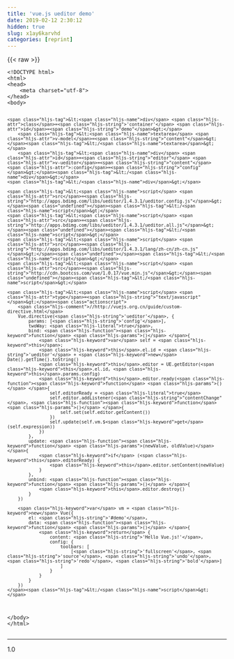 ```yaml
---
title: 'vue.js ueditor demo' 
date: 2019-02-12 2:30:12
hidden: true
slug: x1ay6karvhd
categories: [reprint]
---
```


{{< raw >}}

                    
<div class="widget-codetool" style="display:none;">
      <div class="widget-codetool--inner">
      <span class="selectCode code-tool" data-toggle="tooltip" data-placement="top" title="" data-original-title="全选"></span>
      <span type="button" class="copyCode code-tool" data-toggle="tooltip" data-placement="top" data-clipboard-text="<!DOCTYPE html>
<html>
<head>
    <meta charset=&quot;utf-8&quot;>
</head>
<body>

    <div class='container' id=&quot;demo&quot;>
        <textarea v-model=&quot;content&quot;></textarea>
        <div id=&quot;editor&quot; v-ueditor=&quot;content&quot; :config=&quot;config&quot;></div>
    </div>

    <script src=&quot;http://apps.bdimg.com/libs/ueditor/1.4.3.1/ueditor.config.js&quot;></script>
    <script src=&quot;http://apps.bdimg.com/libs/ueditor/1.4.3.1/ueditor.all.js&quot;></script>
    <script src=&quot;http://apps.bdimg.com/libs/ueditor/1.4.3.1/lang/zh-cn/zh-cn.js&quot;></script>
    <script src=&quot;http://cdn.bootcss.com/vue/1.0.17/vue.min.js&quot;></script>

    <script type=&quot;text/javascript&quot;>
        //http://vuejs.org.cn/guide/custom-directive.html
        Vue.directive('ueditor', {
            params: ['config'],
            twoWay: true,
            bind: function () {
                var self = this;
                this.el.id = 'ueditor' + new Date().getTime().toString()
                this.editor = UE.getEditor(this.el.id, this.params.config)
                this.editor.ready(function () {
                    self.editorReady = true
                    self.editor.addListener(&quot;contentChange&quot;, function () {
                        self.set(self.editor.getContent())
                    })
                    self.update(self.vm.$get(self.expression))
                })
            },
            update: function (newValue, oldValue) {
                if (this.editorReady) {
                    this.editor.setContent(newValue)
                }
            },
            unbind: function () {
                this.editor.destroy()
            }
        })

        var vm = new Vue({
            el: '#demo',
            data: function () {
                return {
                    content: 'Hello Vue.js!',
                    config: {
                        toolbars: [
                            ['fullscreen', 'source', 'undo', 'redo', 'bold']
                        ]
                    }
                }
            }
        })
    </script>
</body>
</html>
" title="" data-original-title="复制"></span>
      <span type="button" class="saveToNote code-tool" data-toggle="tooltip" data-placement="top" title="" data-original-title="放进笔记"></span>
      </div>
      </div><pre class="hljs xml"><code><span class="hljs-meta">&lt;!DOCTYPE html&gt;</span>
<span class="hljs-tag">&lt;<span class="hljs-name">html</span>&gt;</span>
<span class="hljs-tag">&lt;<span class="hljs-name">head</span>&gt;</span>
    <span class="hljs-tag">&lt;<span class="hljs-name">meta</span> <span class="hljs-attr">charset</span>=<span class="hljs-string">"utf-8"</span>&gt;</span>
<span class="hljs-tag">&lt;/<span class="hljs-name">head</span>&gt;</span>
<span class="hljs-tag">&lt;<span class="hljs-name">body</span>&gt;</span>

    <span class="hljs-tag">&lt;<span class="hljs-name">div</span> <span class="hljs-attr">class</span>=<span class="hljs-string">'container'</span> <span class="hljs-attr">id</span>=<span class="hljs-string">"demo"</span>&gt;</span>
        <span class="hljs-tag">&lt;<span class="hljs-name">textarea</span> <span class="hljs-attr">v-model</span>=<span class="hljs-string">"content"</span>&gt;</span><span class="hljs-tag">&lt;/<span class="hljs-name">textarea</span>&gt;</span>
        <span class="hljs-tag">&lt;<span class="hljs-name">div</span> <span class="hljs-attr">id</span>=<span class="hljs-string">"editor"</span> <span class="hljs-attr">v-ueditor</span>=<span class="hljs-string">"content"</span> <span class="hljs-attr">:config</span>=<span class="hljs-string">"config"</span>&gt;</span><span class="hljs-tag">&lt;/<span class="hljs-name">div</span>&gt;</span>
    <span class="hljs-tag">&lt;/<span class="hljs-name">div</span>&gt;</span>

    <span class="hljs-tag">&lt;<span class="hljs-name">script</span> <span class="hljs-attr">src</span>=<span class="hljs-string">"http://apps.bdimg.com/libs/ueditor/1.4.3.1/ueditor.config.js"</span>&gt;</span><span class="undefined"></span><span class="hljs-tag">&lt;/<span class="hljs-name">script</span>&gt;</span>
    <span class="hljs-tag">&lt;<span class="hljs-name">script</span> <span class="hljs-attr">src</span>=<span class="hljs-string">"http://apps.bdimg.com/libs/ueditor/1.4.3.1/ueditor.all.js"</span>&gt;</span><span class="undefined"></span><span class="hljs-tag">&lt;/<span class="hljs-name">script</span>&gt;</span>
    <span class="hljs-tag">&lt;<span class="hljs-name">script</span> <span class="hljs-attr">src</span>=<span class="hljs-string">"http://apps.bdimg.com/libs/ueditor/1.4.3.1/lang/zh-cn/zh-cn.js"</span>&gt;</span><span class="undefined"></span><span class="hljs-tag">&lt;/<span class="hljs-name">script</span>&gt;</span>
    <span class="hljs-tag">&lt;<span class="hljs-name">script</span> <span class="hljs-attr">src</span>=<span class="hljs-string">"http://cdn.bootcss.com/vue/1.0.17/vue.min.js"</span>&gt;</span><span class="undefined"></span><span class="hljs-tag">&lt;/<span class="hljs-name">script</span>&gt;</span>

    <span class="hljs-tag">&lt;<span class="hljs-name">script</span> <span class="hljs-attr">type</span>=<span class="hljs-string">"text/javascript"</span>&gt;</span><span class="actionscript">
        <span class="hljs-comment">//http://vuejs.org.cn/guide/custom-directive.html</span>
        Vue.directive(<span class="hljs-string">'ueditor'</span>, {
            params: [<span class="hljs-string">'config'</span>],
            twoWay: <span class="hljs-literal">true</span>,
            bind: <span class="hljs-function"><span class="hljs-keyword">function</span> <span class="hljs-params">()</span> </span>{
                <span class="hljs-keyword">var</span> self = <span class="hljs-keyword">this</span>;
                <span class="hljs-keyword">this</span>.el.id = <span class="hljs-string">'ueditor'</span> + <span class="hljs-keyword">new</span> Date().getTime().toString()
                <span class="hljs-keyword">this</span>.editor = UE.getEditor(<span class="hljs-keyword">this</span>.el.id, <span class="hljs-keyword">this</span>.params.config)
                <span class="hljs-keyword">this</span>.editor.ready(<span class="hljs-function"><span class="hljs-keyword">function</span> <span class="hljs-params">()</span> </span>{
                    self.editorReady = <span class="hljs-literal">true</span>
                    self.editor.addListener(<span class="hljs-string">"contentChange"</span>, <span class="hljs-function"><span class="hljs-keyword">function</span> <span class="hljs-params">()</span> </span>{
                        self.set(self.editor.getContent())
                    })
                    self.update(self.vm.$<span class="hljs-keyword">get</span>(self.expression))
                })
            },
            update: <span class="hljs-function"><span class="hljs-keyword">function</span> <span class="hljs-params">(newValue, oldValue)</span> </span>{
                <span class="hljs-keyword">if</span> (<span class="hljs-keyword">this</span>.editorReady) {
                    <span class="hljs-keyword">this</span>.editor.setContent(newValue)
                }
            },
            unbind: <span class="hljs-function"><span class="hljs-keyword">function</span> <span class="hljs-params">()</span> </span>{
                <span class="hljs-keyword">this</span>.editor.destroy()
            }
        })

        <span class="hljs-keyword">var</span> vm = <span class="hljs-keyword">new</span> Vue({
            el: <span class="hljs-string">'#demo'</span>,
            data: <span class="hljs-function"><span class="hljs-keyword">function</span> <span class="hljs-params">()</span> </span>{
                <span class="hljs-keyword">return</span> {
                    content: <span class="hljs-string">'Hello Vue.js!'</span>,
                    config: {
                        toolbars: [
                            [<span class="hljs-string">'fullscreen'</span>, <span class="hljs-string">'source'</span>, <span class="hljs-string">'undo'</span>, <span class="hljs-string">'redo'</span>, <span class="hljs-string">'bold'</span>]
                        ]
                    }
                }
            }
        })
    </span><span class="hljs-tag">&lt;/<span class="hljs-name">script</span>&gt;</span>
<span class="hljs-tag">&lt;/<span class="hljs-name">body</span>&gt;</span>
<span class="hljs-tag">&lt;/<span class="hljs-name">html</span>&gt;</span>
</code></pre>
<hr>
<p>1.0</p>
<div class="widget-codetool" style="display:none;">
      <div class="widget-codetool--inner">
      <span class="selectCode code-tool" data-toggle="tooltip" data-placement="top" title="" data-original-title="全选"></span>
      <span type="button" class="copyCode code-tool" data-toggle="tooltip" data-placement="top" data-clipboard-text="<template>
    <div v-el:editor></div>
</template>

<script>
    //<ueditor :value.sync=&quot;str&quot; :config=&quot;config&quot;></ueditor>
    module.exports = {
        props: {
            value: {
                type: String,
                default: null
            },
            config: {
                type: Object,
                default: {}
            }
        },
        ready() {
            let id = new Date().getTime().toString()

            this.$els.editor.id = id
            this.editor = UE.getEditor(id, this.config)

            this.editor.ready(function () {
                this.editor.setContent(this.value)

                this.editor.addListener(&quot;contentChange&quot;, function () {
                    let s = this.editor.getContent()
                    this.$set('value', s)
                }.bind(this))

                this.$emit('ready', this.editor)
            }.bind(this))
        }
    }
</script>" title="" data-original-title="复制"></span>
      <span type="button" class="saveToNote code-tool" data-toggle="tooltip" data-placement="top" title="" data-original-title="放进笔记"></span>
      </div>
      </div><pre class="hljs xml"><code><span class="hljs-tag">&lt;<span class="hljs-name">template</span>&gt;</span>
    <span class="hljs-tag">&lt;<span class="hljs-name">div</span> <span class="hljs-attr">v-el:editor</span>&gt;</span><span class="hljs-tag">&lt;/<span class="hljs-name">div</span>&gt;</span>
<span class="hljs-tag">&lt;/<span class="hljs-name">template</span>&gt;</span>

<span class="hljs-tag">&lt;<span class="hljs-name">script</span>&gt;</span><span class="javascript">
    <span class="hljs-comment">//&lt;ueditor :value.sync="str" :config="config"&gt;&lt;/ueditor&gt;</span>
    <span class="hljs-built_in">module</span>.exports = {
        <span class="hljs-attr">props</span>: {
            <span class="hljs-attr">value</span>: {
                <span class="hljs-attr">type</span>: <span class="hljs-built_in">String</span>,
                <span class="hljs-attr">default</span>: <span class="hljs-literal">null</span>
            },
            <span class="hljs-attr">config</span>: {
                <span class="hljs-attr">type</span>: <span class="hljs-built_in">Object</span>,
                <span class="hljs-attr">default</span>: {}
            }
        },
        ready() {
            <span class="hljs-keyword">let</span> id = <span class="hljs-keyword">new</span> <span class="hljs-built_in">Date</span>().getTime().toString()

            <span class="hljs-keyword">this</span>.$els.editor.id = id
            <span class="hljs-keyword">this</span>.editor = UE.getEditor(id, <span class="hljs-keyword">this</span>.config)

            <span class="hljs-keyword">this</span>.editor.ready(<span class="hljs-function"><span class="hljs-keyword">function</span> (<span class="hljs-params"></span>) </span>{
                <span class="hljs-keyword">this</span>.editor.setContent(<span class="hljs-keyword">this</span>.value)

                <span class="hljs-keyword">this</span>.editor.addListener(<span class="hljs-string">"contentChange"</span>, <span class="hljs-function"><span class="hljs-keyword">function</span> (<span class="hljs-params"></span>) </span>{
                    <span class="hljs-keyword">let</span> s = <span class="hljs-keyword">this</span>.editor.getContent()
                    <span class="hljs-keyword">this</span>.$set(<span class="hljs-string">'value'</span>, s)
                }.bind(<span class="hljs-keyword">this</span>))

                <span class="hljs-keyword">this</span>.$emit(<span class="hljs-string">'ready'</span>, <span class="hljs-keyword">this</span>.editor)
            }.bind(<span class="hljs-keyword">this</span>))
        }
    }
</span><span class="hljs-tag">&lt;/<span class="hljs-name">script</span>&gt;</span></code></pre>
<hr>
<p>2.0</p>
<div class="widget-codetool" style="display:none;">
      <div class="widget-codetool--inner">
      <span class="selectCode code-tool" data-toggle="tooltip" data-placement="top" title="" data-original-title="全选"></span>
      <span type="button" class="copyCode code-tool" data-toggle="tooltip" data-placement="top" data-clipboard-text="<template>
    <div ref=&quot;editor&quot;></div>
</template>

<script>
    let guidGenerator = require('src/utils/guidGenerator')

    //<ueditor v-model=&quot;str&quot; :config=&quot;config&quot;></ueditor>
    module.exports = {
        props: {
            value: {
                type: String,
                default: null
            },
            config: {
                type: Object,
                default: {}
            }
        },
        mounted: function () {
            this.$nextTick(function () {
                // 保证 this.$el 已经插入文档
                let id = guidGenerator()

                this.$refs.editor.id = id
                this.editor = UE.getEditor(id, this.config)

                this.editor.ready(function () {
                    this.editor.setContent(this.value)

                    this.editor.addListener(&quot;contentChange&quot;, function () {
                        this.$emit('input', this.editor.getContent())
                    }.bind(this))

                    this.$emit('ready', this.editor)
                }.bind(this))
            })
        }
    }
</script>" title="" data-original-title="复制"></span>
      <span type="button" class="saveToNote code-tool" data-toggle="tooltip" data-placement="top" title="" data-original-title="放进笔记"></span>
      </div>
      </div><pre class="hljs xml"><code><span class="hljs-tag">&lt;<span class="hljs-name">template</span>&gt;</span>
    <span class="hljs-tag">&lt;<span class="hljs-name">div</span> <span class="hljs-attr">ref</span>=<span class="hljs-string">"editor"</span>&gt;</span><span class="hljs-tag">&lt;/<span class="hljs-name">div</span>&gt;</span>
<span class="hljs-tag">&lt;/<span class="hljs-name">template</span>&gt;</span>

<span class="hljs-tag">&lt;<span class="hljs-name">script</span>&gt;</span><span class="javascript">
    <span class="hljs-keyword">let</span> guidGenerator = <span class="hljs-built_in">require</span>(<span class="hljs-string">'src/utils/guidGenerator'</span>)

    <span class="hljs-comment">//&lt;ueditor v-model="str" :config="config"&gt;&lt;/ueditor&gt;</span>
    <span class="hljs-built_in">module</span>.exports = {
        <span class="hljs-attr">props</span>: {
            <span class="hljs-attr">value</span>: {
                <span class="hljs-attr">type</span>: <span class="hljs-built_in">String</span>,
                <span class="hljs-attr">default</span>: <span class="hljs-literal">null</span>
            },
            <span class="hljs-attr">config</span>: {
                <span class="hljs-attr">type</span>: <span class="hljs-built_in">Object</span>,
                <span class="hljs-attr">default</span>: {}
            }
        },
        <span class="hljs-attr">mounted</span>: <span class="hljs-function"><span class="hljs-keyword">function</span> (<span class="hljs-params"></span>) </span>{
            <span class="hljs-keyword">this</span>.$nextTick(<span class="hljs-function"><span class="hljs-keyword">function</span> (<span class="hljs-params"></span>) </span>{
                <span class="hljs-comment">// 保证 this.$el 已经插入文档</span>
                <span class="hljs-keyword">let</span> id = guidGenerator()

                <span class="hljs-keyword">this</span>.$refs.editor.id = id
                <span class="hljs-keyword">this</span>.editor = UE.getEditor(id, <span class="hljs-keyword">this</span>.config)

                <span class="hljs-keyword">this</span>.editor.ready(<span class="hljs-function"><span class="hljs-keyword">function</span> (<span class="hljs-params"></span>) </span>{
                    <span class="hljs-keyword">this</span>.editor.setContent(<span class="hljs-keyword">this</span>.value)

                    <span class="hljs-keyword">this</span>.editor.addListener(<span class="hljs-string">"contentChange"</span>, <span class="hljs-function"><span class="hljs-keyword">function</span> (<span class="hljs-params"></span>) </span>{
                        <span class="hljs-keyword">this</span>.$emit(<span class="hljs-string">'input'</span>, <span class="hljs-keyword">this</span>.editor.getContent())
                    }.bind(<span class="hljs-keyword">this</span>))

                    <span class="hljs-keyword">this</span>.$emit(<span class="hljs-string">'ready'</span>, <span class="hljs-keyword">this</span>.editor)
                }.bind(<span class="hljs-keyword">this</span>))
            })
        }
    }
</span><span class="hljs-tag">&lt;/<span class="hljs-name">script</span>&gt;</span></code></pre>

                
{{< /raw >}}

# 版权声明
本文资源来源互联网，仅供学习研究使用，版权归该资源的合法拥有者所有，

本文仅用于学习、研究和交流目的。转载请注明出处、完整链接以及原作者。

原作者若认为本站侵犯了您的版权，请联系我们，我们会立即删除！

## 原文标题
vue.js ueditor demo

## 原文链接
[https://segmentfault.com/a/1190000004874545](https://segmentfault.com/a/1190000004874545)

